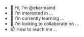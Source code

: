 - 👋 Hi, I’m @ekarmaind
- 👀 I’m interested in ...
- 🌱 I’m currently learning ...
- 💞️ I’m looking to collaborate on ...
- 📫 How to reach me ...

<!---
ekarmaind/ekarmaind is a ✨ special ✨ repository because its `README.md` (this file) appears on your GitHub profile.
You can click the Preview link to take a look at your changes.
--->
